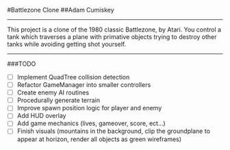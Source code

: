 #Battlezone Clone
##Adam Cumiskey
- - -
This project is a clone of the 1980 classic Battlezone, by Atari. You
control a tank which traverses a plane with primative objects trying to
destroy other tanks while avoiding getting shot yourself.
- - - 
###TODO

- [ ] Implement QuadTree collision detection
- [ ] Refactor GameManager into smaller controllers
- [ ] Create enemy AI routines
- [ ] Procedurally generate terrain
- [ ] Improve spawn position logic for player and enemy
- [ ] Add HUD overlay
- [ ] Add game mechanics (lives, gameover, score, ect...)
- [ ] Finish visuals (mountains in the background, clip the groundplane to appear at horizon, render all objects as green wireframes)
